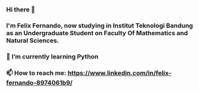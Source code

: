 ### Hi there 👋
### I'm Felix Fernando, now studying in Institut Teknologi Bandung as an Undergraduate Student on Faculty Of Mathematics and Natural Sciences.
### 🌱 I’m currently learning Python
### 📫 How to reach me: https://www.linkedin.com/in/felix-fernando-8974061b9/

<!--
**FelixFern/FelixFern** is a ✨ _special_ ✨ repository because its `README.md` (this file) appears on your GitHub profile.

Here are some ideas to get you started:

- 🔭 I’m currently working on ...
- 
- 👯 I’m looking to collaborate on ...
- 🤔 I’m looking for help with ...
- 💬 Ask me about ...
- 😄 Pronouns: ...
- ⚡ Fun fact: ...
-->
